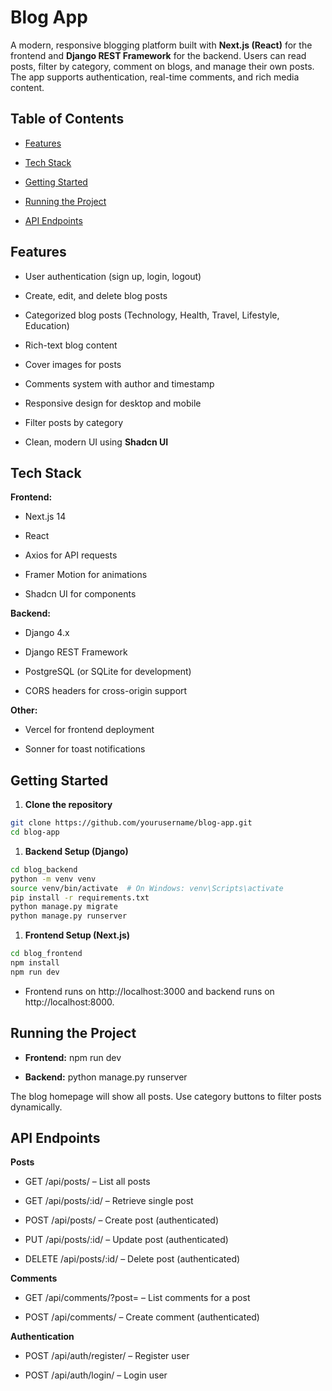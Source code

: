 Blog App
========

A modern, responsive blogging platform built with **Next.js (React)** for the frontend and **Django REST Framework** for the backend. Users can read posts, filter by category, comment on blogs, and manage their own posts. The app supports authentication, real-time comments, and rich media content.

Table of Contents
-----------------

*   [Features](#features)
    
*   [Tech Stack](#tech-stack)
    
*   [Getting Started](#getting-started)
    
*   [Running the Project](#running-the-project)
    
*   [API Endpoints](#api-endpoints)
    

Features
--------

*   User authentication (sign up, login, logout)
    
*   Create, edit, and delete blog posts
    
*   Categorized blog posts (Technology, Health, Travel, Lifestyle, Education)
    
*   Rich-text blog content
    
*   Cover images for posts
    
*   Comments system with author and timestamp
    
*   Responsive design for desktop and mobile
    
*   Filter posts by category
    
*   Clean, modern UI using **Shadcn UI**
    

Tech Stack
----------

**Frontend:**

* Next.js 14
    
* React
    
* Axios for API requests
    
* Framer Motion for animations
    
* Shadcn UI for components
    

**Backend:**

* Django 4.x
 
* Django REST Framework
    
* PostgreSQL (or SQLite for development)
  
* CORS headers for cross-origin support
    

**Other:**

* Vercel for frontend deployment
    
* Sonner for toast notifications
    
Getting Started
---------------

1.  **Clone the repository**
    
```bash
git clone https://github.com/yourusername/blog-app.git
cd blog-app
```

1.  **Backend Setup (Django)**

```bash
cd blog_backend  
python -m venv venv  
source venv/bin/activate  # On Windows: venv\Scripts\activate  
pip install -r requirements.txt  
python manage.py migrate  
python manage.py runserver
```

1.  **Frontend Setup (Next.js)**

```bash   
cd blog_frontend  
npm install  
npm run dev
```
- Frontend runs on http://localhost:3000 and backend runs on http://localhost:8000.


Running the Project
-------------------

*   **Frontend:** npm run dev
    
*   **Backend:** python manage.py runserver
    

The blog homepage will show all posts. Use category buttons to filter posts dynamically.

API Endpoints
-------------

**Posts**

* GET /api/posts/ – List all posts
    
* GET /api/posts/:id/ – Retrieve single post
    
* POST /api/posts/ – Create post (authenticated)
    
* PUT /api/posts/:id/ – Update post (authenticated)
    
* DELETE /api/posts/:id/ – Delete post (authenticated)
    

**Comments**

* GET /api/comments/?post= – List comments for a post
    
* POST /api/comments/ – Create comment (authenticated)
    

**Authentication**

* POST /api/auth/register/ – Register user
    
* POST /api/auth/login/ – Login user
